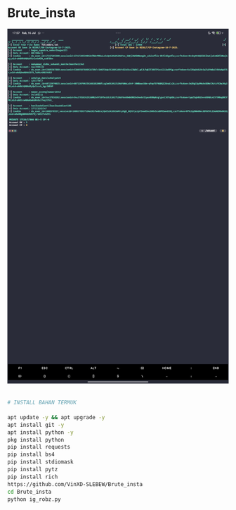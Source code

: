 # Brute_insta

![Profile Picture](Screenshot_2025-07-16-17-57-03-222_com.termux.jpg)

```bash

# INSTALL BAHAN TERMUK

apt update -y && apt upgrade -y
apt install git -y
apt install python -y
pkg install python
pip install requests
pip install bs4
pip install stdiomask
pip install pytz
pip install rich
https://github.com/VinXD-SLEBEW/Brute_insta
cd Brute_insta
python ig_robz.py
